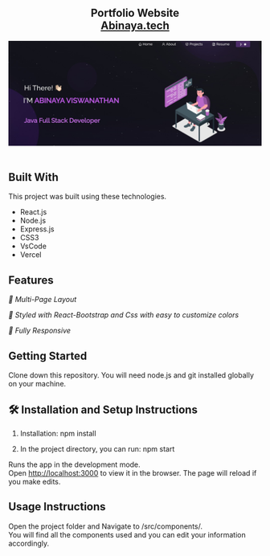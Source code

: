 <h2 align="center">
  Portfolio Website <br/>
  <a href="https://portfolio-abinaya.vercel.app/" target="_blank">Abinaya.tech</a>
</h2>
<div align="center">
  <img alt="Demo" src="./src/Assets/Projects/abinaya_full_stack_dev_image.png" />
</div>

<br/>


## Built With

This project was built using these technologies.

- React.js
- Node.js
- Express.js
- CSS3
- VsCode
- Vercel

## Features

*📖 Multi-Page Layout*

*🎨 Styled with React-Bootstrap and Css with easy to customize colors*

*📱 Fully Responsive*

## Getting Started

Clone down this repository. You will need node.js and git installed globally on your machine.

## 🛠 Installation and Setup Instructions

1. Installation: npm install

2. In the project directory, you can run: npm start

Runs the app in the development mode.\
Open [http://localhost:3000](http://localhost:3000) to view it in the browser.
The page will reload if you make edits.

## Usage Instructions

Open the project folder and Navigate to /src/components/. <br/>
You will find all the components used and you can edit your information accordingly.
